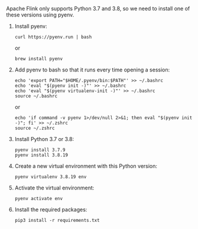Apache Flink only supports Python 3.7 and 3.8, so we need to install one of these versions using pyenv.

1. Install pyenv:
    ```
    curl https://pyenv.run | bash
    ```
    or
    ```
    brew install pyenv
   ```
2. Add pyenv to bash so that it runs every time opening a session:
    ```
    echo 'export PATH="$HOME/.pyenv/bin:$PATH"' >> ~/.bashrc
    echo 'eval "$(pyenv init -)"' >> ~/.bashrc
    echo 'eval "$(pyenv virtualenv-init -)"' >> ~/.bashrc
    source ~/.bashrc
    ```
    or
    ```
    echo 'if command -v pyenv 1>/dev/null 2>&1; then eval "$(pyenv init -)"; fi' >> ~/.zshrc
    source ~/.zshrc
    ```
3. Install Python 3.7 or 3.8:
    ```
    pyenv install 3.7.9
    pyenv install 3.8.19
    ```
4. Create a new virtual environment with this Python version:
    ```
    pyenv virtualenv 3.8.19 env
    ```
5. Activate the virtual environment:
    ```
    pyenv activate env
    ```
6. Install the required packages:
    ```
    pip3 install -r requirements.txt
    ```